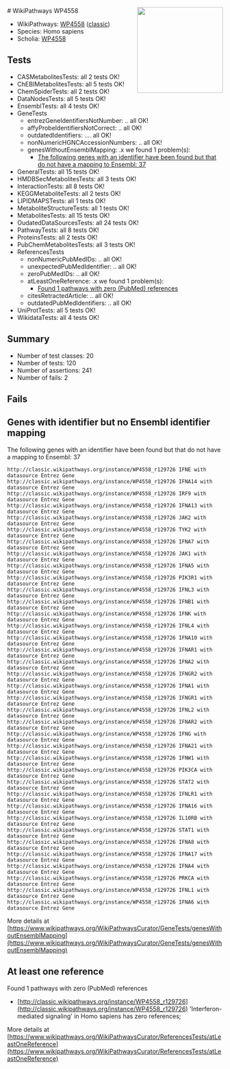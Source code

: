 <img style="float: right; width: 200px" src="https://upload.wikimedia.org/wikipedia/commons/thumb/8/83/Wplogo_with_text_500.png/640px-Wplogo_with_text_500.png" />
# WikiPathways WP4558

* WikiPathways: [WP4558](https://wikipathways.org/pathways/WP4558) ([classic](https://classic.wikipathways.org/instance/WP4558))
* Species: Homo sapiens
* Scholia: [WP4558](https://scholia.toolforge.org/wikipathways/WP4558)
## Tests
* CASMetabolitesTests: all 2 tests OK!
* ChEBIMetabolitesTests: all 5 tests OK!
* ChemSpiderTests: all 2 tests OK!
* DataNodesTests: all 5 tests OK!
* EnsemblTests: all 4 tests OK!
* GeneTests
    * entrezGeneIdentifiersNotNumber: .. all OK!
    * affyProbeIdentifiersNotCorrect: .. all OK!
    * outdatedIdentifiers: .... all OK!
    * nonNumericHGNCAccessionNumbers: .. all OK!
    * genesWithoutEnsemblMapping: .x we found 1 problem(s):
        * [The following genes with an identifier have been found but that do not have a mapping to Ensembl: 37](#c4e54352)
* GeneralTests: all 15 tests OK!
* HMDBSecMetabolitesTests: all 3 tests OK!
* InteractionTests: all 8 tests OK!
* KEGGMetaboliteTests: all 2 tests OK!
* LIPIDMAPSTests: all 1 tests OK!
* MetaboliteStructureTests: all 1 tests OK!
* MetabolitesTests: all 15 tests OK!
* OudatedDataSourcesTests: all 24 tests OK!
* PathwayTests: all 8 tests OK!
* ProteinsTests: all 2 tests OK!
* PubChemMetabolitesTests: all 3 tests OK!
* ReferencesTests
    * nonNumericPubMedIDs: .. all OK!
    * unexpectedPubMedIdentifier: .. all OK!
    * zeroPubMedIDs: .. all OK!
    * atLeastOneReference: .x we found 1 problem(s):
        * [Found 1 pathways with zero (PubMed) references](#d0a459f0)
    * citesRetractedArticle: .. all OK!
    * outdatedPubMedIdentifiers: .. all OK!
* UniProtTests: all 5 tests OK!
* WikidataTests: all 4 tests OK!


## Summary

* Number of test classes: 20
* Number of tests: 120
* Number of assertions: 241
* Number of fails: 2

## Fails

<a name="c4e54352" />

## Genes with identifier but no Ensembl identifier mapping

The following genes with an identifier have been found but that do not have a mapping to Ensembl: 37
```
http://classic.wikipathways.org/instance/WP4558_r129726 IFNE with datasource Entrez Gene
http://classic.wikipathways.org/instance/WP4558_r129726 IFNA14 with datasource Entrez Gene
http://classic.wikipathways.org/instance/WP4558_r129726 IRF9 with datasource Entrez Gene
http://classic.wikipathways.org/instance/WP4558_r129726 IFNA13 with datasource Entrez Gene
http://classic.wikipathways.org/instance/WP4558_r129726 JAK2 with datasource Entrez Gene
http://classic.wikipathways.org/instance/WP4558_r129726 TYK2 with datasource Entrez Gene
http://classic.wikipathways.org/instance/WP4558_r129726 IFNA7 with datasource Entrez Gene
http://classic.wikipathways.org/instance/WP4558_r129726 JAK1 with datasource Entrez Gene
http://classic.wikipathways.org/instance/WP4558_r129726 IFNA5 with datasource Entrez Gene
http://classic.wikipathways.org/instance/WP4558_r129726 PIK3R1 with datasource Entrez Gene
http://classic.wikipathways.org/instance/WP4558_r129726 IFNL3 with datasource Entrez Gene
http://classic.wikipathways.org/instance/WP4558_r129726 IFNB1 with datasource Entrez Gene
http://classic.wikipathways.org/instance/WP4558_r129726 IFNK with datasource Entrez Gene
http://classic.wikipathways.org/instance/WP4558_r129726 IFNL4 with datasource Entrez Gene
http://classic.wikipathways.org/instance/WP4558_r129726 IFNA10 with datasource Entrez Gene
http://classic.wikipathways.org/instance/WP4558_r129726 IFNAR1 with datasource Entrez Gene
http://classic.wikipathways.org/instance/WP4558_r129726 IFNA2 with datasource Entrez Gene
http://classic.wikipathways.org/instance/WP4558_r129726 IFNGR2 with datasource Entrez Gene
http://classic.wikipathways.org/instance/WP4558_r129726 IFNA1 with datasource Entrez Gene
http://classic.wikipathways.org/instance/WP4558_r129726 IFNGR1 with datasource Entrez Gene
http://classic.wikipathways.org/instance/WP4558_r129726 IFNL2 with datasource Entrez Gene
http://classic.wikipathways.org/instance/WP4558_r129726 IFNAR2 with datasource Entrez Gene
http://classic.wikipathways.org/instance/WP4558_r129726 IFNG with datasource Entrez Gene
http://classic.wikipathways.org/instance/WP4558_r129726 IFNA21 with datasource Entrez Gene
http://classic.wikipathways.org/instance/WP4558_r129726 IFNW1 with datasource Entrez Gene
http://classic.wikipathways.org/instance/WP4558_r129726 PIK3CA with datasource Entrez Gene
http://classic.wikipathways.org/instance/WP4558_r129726 STAT2 with datasource Entrez Gene
http://classic.wikipathways.org/instance/WP4558_r129726 IFNLR1 with datasource Entrez Gene
http://classic.wikipathways.org/instance/WP4558_r129726 IFNA16 with datasource Entrez Gene
http://classic.wikipathways.org/instance/WP4558_r129726 IL10RB with datasource Entrez Gene
http://classic.wikipathways.org/instance/WP4558_r129726 STAT1 with datasource Entrez Gene
http://classic.wikipathways.org/instance/WP4558_r129726 IFNA8 with datasource Entrez Gene
http://classic.wikipathways.org/instance/WP4558_r129726 IFNA17 with datasource Entrez Gene
http://classic.wikipathways.org/instance/WP4558_r129726 IFNA4 with datasource Entrez Gene
http://classic.wikipathways.org/instance/WP4558_r129726 PRKCA with datasource Entrez Gene
http://classic.wikipathways.org/instance/WP4558_r129726 IFNL1 with datasource Entrez Gene
http://classic.wikipathways.org/instance/WP4558_r129726 IFNA6 with datasource Entrez Gene
```

More details at [https://www.wikipathways.org/WikiPathwaysCurator/GeneTests/genesWithoutEnsemblMapping](https://www.wikipathways.org/WikiPathwaysCurator/GeneTests/genesWithoutEnsemblMapping)

<a name="d0a459f0" />

## At least one reference

Found 1 pathways with zero (PubMed) references

* [http://classic.wikipathways.org/instance/WP4558_r129726](http://classic.wikipathways.org/instance/WP4558_r129726) 'Interferon-mediated signaling' in Homo sapiens has zero references; 


More details at [https://www.wikipathways.org/WikiPathwaysCurator/ReferencesTests/atLeastOneReference](https://www.wikipathways.org/WikiPathwaysCurator/ReferencesTests/atLeastOneReference)


